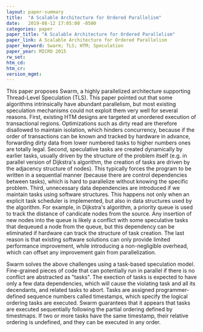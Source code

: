 ```yaml
---
layout: paper-summary
title:  "A Scalable Architecture for Ordered Parallelism"
date:   2019-08-12 17:05:00 -0500
categories: paper
paper_title: "A Scalable Architecture for Ordered Parallelism"
paper_link: A Scalable Architecture for Ordered Parallelism
paper_keyword: Swarm; TLS; HTM; Speculation
paper_year: MICRO 2015
rw_set: 
htm_cd: 
htm_cr: 
version_mgmt: 
---
```


This paper proposes Swarm, a highly parallelized architecture supporting Thread-Level Speculation (TLS). This paper 
pointed out that some algorithms intrinsically have abundant parallelism, but most existing speculation mechanisms could 
not exploit them very well for several reasons. First, existing HTM designs are targeted at unordered execution of 
transactional regions. Optimizations such as dirty read are therefore disallowed to maintain isolation, which hinders
concurrency, because if the order of transactions can be known and tracked by hardware in advance, forwarding dirty data
from lower numbered tasks to higher numbers ones are totally legal. Second, speculative tasks are created dynamically
by earlier tasks, usually driven by the structure of the problem itself (e.g. in parallel version of Dijkstra's algorithm,
the creation of tasks are driven by the adjacency structure of nodes). This typically forces the program to be written
in a sequential manner (because there are control dependencies between tasks), which is hard to parallelize without knowing 
the specific problem. Third, unnecessary data dependencies are introduced if we maintain tasks using software structures. 
This happens not only when an explicit task scheduler is implemented, but also in data structures used by the algorithm.
For example, in Dijkstra's algorithm, a priority queue is used to track the distance of candicate nodes from the source.
Any insertion of new nodes into the queue is likely a conflict with some speculative tasks that dequeued a node from 
the queue, but this dependency can be eliminated if hardware can track the structure of task creation. The last 
reason is that existing software solutions can only provide limited performance improvement, while introducing a 
non-negligible overhead, which can offset any improvement gain from parallelization.

Swarm solves the above challenges using a task-based speculation model. Fine-grained pieces of code that can potentially
run in parallel if there is no conflict are abstracted as "tasks". The exection of tasks is expected to have only
a few data dependencies, which will cause the violating task and all its decendants, and related tasks to abort.
Tasks are assigned programmer-defined sequence numbers called timestamps, which specify the logical ordering tasks are 
executed. Swarm guarantees that it appears that tasks are executed sequentially following the partial ordering 
defined by timestmaps. If two or more tasks have the same timestamp, their relative ordering is undefined, and they can 
be executed in any order.